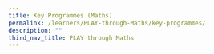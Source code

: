 ```yaml
---
title: Key Programmes (Maths)
permalink: /learners/PLAY-through-Maths/key-programmes/
description: ""
third_nav_title: PLAY through Maths
---
```

